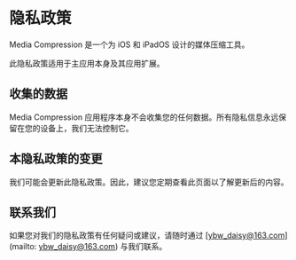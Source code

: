 # 隐私政策

Media Compression 是一个为 iOS 和 iPadOS 设计的媒体压缩工具。

此隐私政策适用于主应用本身及其应用扩展。

## 收集的数据

Media Compression 应用程序本身不会收集您的任何数据。所有隐私信息永远保留在您的设备上，我们无法控制它。

## 本隐私政策的变更

我们可能会更新此隐私政策。因此，建议您定期查看此页面以了解更新后的内容。

## 联系我们

如果您对我们的隐私政策有任何疑问或建议，请随时通过 [ybw_daisy@163.com](mailto: ybw_daisy@163.com) 与我们联系。